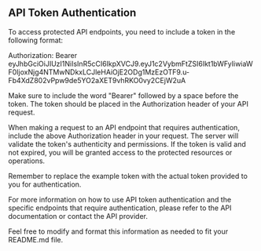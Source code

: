 ## API Token Authentication
To access protected API endpoints, you need to include a token in the following format:

Authorization: Bearer eyJhbGciOiJIUzI1NiIsInR5cCI6IkpXVCJ9.eyJ1c2VybmFtZSI6Ikt1bWFyIiwiaWF0IjoxNjg4NTMwNDkxLCJleHAiOjE2ODg1MzEzOTF9.u-Fb4XdZ802vPpw9de5YO2aXET9vhRKO0vy2CEjW2uA

Make sure to include the word "Bearer" followed by a space before the token. The token should be placed in the Authorization header of your API request.

When making a request to an API endpoint that requires authentication, include the above Authorization header in your request. The server will validate the token's authenticity and permissions. If the token is valid and not expired, you will be granted access to the protected resources or operations.

Remember to replace the example token with the actual token provided to you for authentication.

For more information on how to use API token authentication and the specific endpoints that require authentication, please refer to the API documentation or contact the API provider.

Feel free to modify and format this information as needed to fit your README.md file.